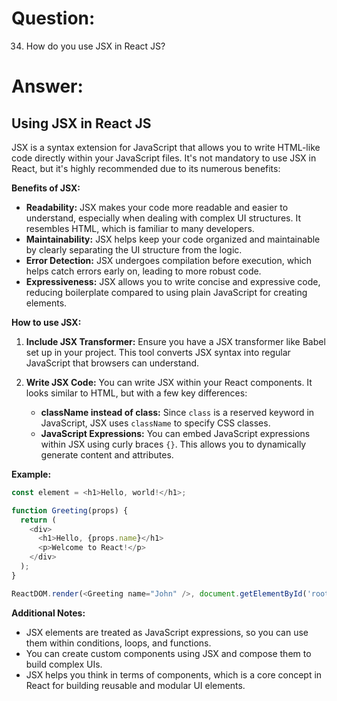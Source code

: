 # Question:

34. How do you use JSX in React JS?

# Answer:

## Using JSX in React JS

JSX is a syntax extension for JavaScript that allows you to write HTML-like code directly within your JavaScript files. It's not mandatory to use JSX in React, but it's highly recommended due to its numerous benefits:

**Benefits of JSX:**

* **Readability:** JSX makes your code more readable and easier to understand, especially when dealing with complex UI structures. It resembles HTML, which is familiar to many developers.
* **Maintainability:** JSX helps keep your code organized and maintainable by clearly separating the UI structure from the logic.
* **Error Detection:** JSX undergoes compilation before execution, which helps catch errors early on, leading to more robust code.
* **Expressiveness:** JSX allows you to write concise and expressive code, reducing boilerplate compared to using plain JavaScript for creating elements.

**How to use JSX:**

1. **Include JSX Transformer:** Ensure you have a JSX transformer like Babel set up in your project. This tool converts JSX syntax into regular JavaScript that browsers can understand.

2. **Write JSX Code:** You can write JSX within your React components. It looks similar to HTML, but with a few key differences:
    * **className instead of class:** Since `class` is a reserved keyword in JavaScript, JSX uses `className` to specify CSS classes.
    * **JavaScript Expressions:** You can embed JavaScript expressions within JSX using curly braces `{}`. This allows you to dynamically generate content and attributes.

**Example:**

```javascript
const element = <h1>Hello, world!</h1>;

function Greeting(props) {
  return (
    <div>
      <h1>Hello, {props.name}</h1>
      <p>Welcome to React!</p>
    </div>
  );
}

ReactDOM.render(<Greeting name="John" />, document.getElementById('root'));
```

**Additional Notes:**

* JSX elements are treated as JavaScript expressions, so you can use them within conditions, loops, and functions.
* You can create custom components using JSX and compose them to build complex UIs.
* JSX helps you think in terms of components, which is a core concept in React for building reusable and modular UI elements. 
